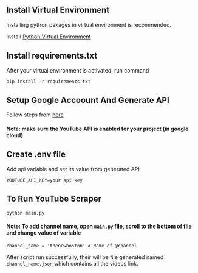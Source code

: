 

## Install Virtual Environment

Installing python pakages in virtual environment is recommended.

Install [Python Virtual Environment](https://www.geeksforgeeks.org/creating-python-virtual-environment-windows-linux/)


## Install requirements.txt

After your virtual environment is activated, run command

    pip install -r requirements.txt


## Setup Google Accoount And Generate API

Follow steps from [here](https://developers.google.com/youtube/v3/quickstart/python#step_1_set_up_your_project_and_credentials)

#### Note: make sure the YouTube API is enabled for your project (in google cloud).


## Create .env file
Add api variable and set its value from generated API

    YOUTUBE_API_KEY=your api key


## To Run YouTube Scraper

    python main.py

#### Note: To add channel name, open `main.py` file, scroll to the bottom of file and change value of variable

    channel_name = 'thenewboston' # Name of @channel

After script run successfully, their will be file generated named `channel_name.json` which contains all the videos link.
